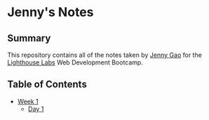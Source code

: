 # Jenny's Notes

## Summary

This repository contains all of the notes taken by [Jenny Gao](https://github.com/jyxgao) for the [Lighthouse Labs](https://www.lighthouselabs.ca/s) Web Development Bootcamp.

## Table of Contents

* [Week 1](/Week_1)
  * [Day 1](/Week_1/Day_1)
  